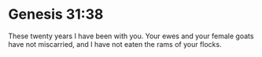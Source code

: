# Genesis 31:38

These twenty years I have been with you. Your ewes and your female goats have not miscarried, and I have not eaten the rams of your flocks.
